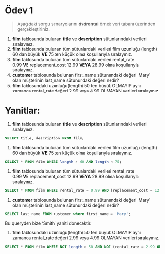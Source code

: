 # Ödev 1

> Aşağıdaki sorgu senaryolarını **dvdrental** örnek veri tabanı üzerinden gerçekleştiriniz.
1. **film** tablosunda bulunan **title** ve **description** sütunlarındaki verileri sıralayınız.
2. **film** tablosunda bulunan tüm sütunlardaki verileri film uzunluğu (length) 60 dan büyük **VE** 75 ten küçük olma koşullarıyla sıralayınız.
3. **film** tablosunda bulunan tüm sütunlardaki verileri rental_rate 0.99 **VE** replacement_cost 12.99 **VEYA** 28.99 olma koşullarıyla sıralayınız.
4. **customer** tablosunda bulunan first_name sütunundaki değeri 'Mary' olan müşterinin last_name sütunundaki değeri nedir?
5. **film** tablosundaki uzunluğu(length) 50 ten büyük OLMAYIP aynı zamanda rental_rate değeri 2.99 veya 4.99 OLMAYAN verileri sıralayınız.
> 

# Yanitlar:

1. **film** tablosunda bulunan **title** ve **description** sütunlarındaki verileri sıralayınız.

```sql
SELECT title, description FROM film;
```

1. **film** tablosunda bulunan tüm sütunlardaki verileri film uzunluğu (length) 60 dan büyük **VE** 75 ten küçük olma koşullarıyla sıralayınız.

```sql
SELECT * FROM film WHERE length > 60 AND length < 75;
```

1. **film** tablosunda bulunan tüm sütunlardaki verileri rental_rate 0.99 **VE** replacement_cost 12.99 **VEYA** 28.99 olma koşullarıyla sıralayınız.

```sql
SELECT * FROM film WHERE rental_rate = 0.99 AND (replacement_cost = 12.99 OR replacement_cost = 28.99);
```

1. **customer** tablosunda bulunan first_name sütunundaki değeri 'Mary' olan müşterinin last_name sütunundaki değeri nedir?

```sql
SELECT last_name FROM customer where first_name = 'Mary';
```

Bu queryden bize ‘Smith’ yaniti donecektir. 

1. **film** tablosundaki uzunluğu(length) 50 ten büyük OLMAYIP aynı zamanda rental_rate değeri 2.99 veya 4.99 OLMAYAN verileri sıralayınız.

```sql
SELECT * FROM film WHERE NOT length > 50 AND NOT (rental_rate = 2.99 OR rental_rate= 4.99);
```